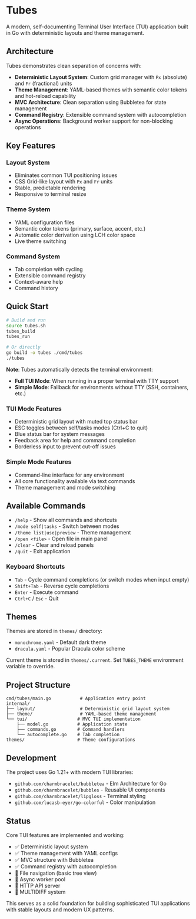 # Tubes

A modern, self-documenting Terminal User Interface (TUI) application built in Go with deterministic layouts and theme management.

## Architecture

Tubes demonstrates clean separation of concerns with:

- **Deterministic Layout System**: Custom grid manager with `Px` (absolute) and `Fr` (fractional) units
- **Theme Management**: YAML-based themes with semantic color tokens and hot-reload capability  
- **MVC Architecture**: Clean separation using Bubbletea for state management
- **Command Registry**: Extensible command system with autocompletion
- **Async Operations**: Background worker support for non-blocking operations

## Key Features

### Layout System
- Eliminates common TUI positioning issues
- CSS Grid-like layout with `Px` and `Fr` units
- Stable, predictable rendering
- Responsive to terminal resize

### Theme System
- YAML configuration files
- Semantic color tokens (primary, surface, accent, etc.)
- Automatic color derivation using LCH color space
- Live theme switching

### Command System
- Tab completion with cycling
- Extensible command registry
- Context-aware help
- Command history

## Quick Start

```bash
# Build and run
source tubes.sh
tubes_build
tubes_run

# Or directly
go build -o tubes ./cmd/tubes
./tubes
```

**Note**: Tubes automatically detects the terminal environment:
- **Full TUI Mode**: When running in a proper terminal with TTY support
- **Simple Mode**: Fallback for environments without TTY (SSH, containers, etc.)

### TUI Mode Features
- Deterministic grid layout with muted top status bar
- ESC toggles between self/tasks modes (Ctrl+C to quit)
- Blue status bar for system messages
- Feedback area for help and command completion
- Borderless input to prevent cut-off issues

### Simple Mode Features
- Command-line interface for any environment
- All core functionality available via text commands
- Theme management and mode switching

## Available Commands

- `/help` - Show all commands and shortcuts
- `/mode self|tasks` - Switch between modes
- `/theme list|use|preview` - Theme management
- `/open <file>` - Open file in main panel
- `/clear` - Clear and reload panels
- `/quit` - Exit application

### Keyboard Shortcuts

- `Tab` - Cycle command completions (or switch modes when input empty)
- `Shift+Tab` - Reverse cycle completions
- `Enter` - Execute command
- `Ctrl+C` / `Esc` - Quit

## Themes

Themes are stored in `themes/` directory:
- `monochrome.yaml` - Default dark theme
- `dracula.yaml` - Popular Dracula color scheme

Current theme is stored in `themes/.current`. Set `TUBES_THEME` environment variable to override.

## Project Structure

```
cmd/tubes/main.go           # Application entry point
internal/
├── layout/                 # Deterministic grid layout system
├── theme/                  # YAML-based theme management
└── tui/                   # MVC TUI implementation
    ├── model.go           # Application state
    ├── commands.go        # Command handlers
    └── autocomplete.go    # Tab completion
themes/                    # Theme configurations
```

## Development

The project uses Go 1.21+ with modern TUI libraries:
- `github.com/charmbracelet/bubbletea` - Elm Architecture for Go
- `github.com/charmbracelet/bubbles` - Reusable UI components  
- `github.com/charmbracelet/lipgloss` - Terminal styling
- `github.com/lucasb-eyer/go-colorful` - Color manipulation

## Status

Core TUI features are implemented and working:
- ✅ Deterministic layout system
- ✅ Theme management with YAML configs
- ✅ MVC structure with Bubbletea
- ✅ Command registry with autocompletion
- 🚧 File navigation (basic tree view)
- 🚧 Async worker pool
- 🚧 HTTP API server
- 🚧 MULTIDIFF system

This serves as a solid foundation for building sophisticated TUI applications with stable layouts and modern UX patterns.
